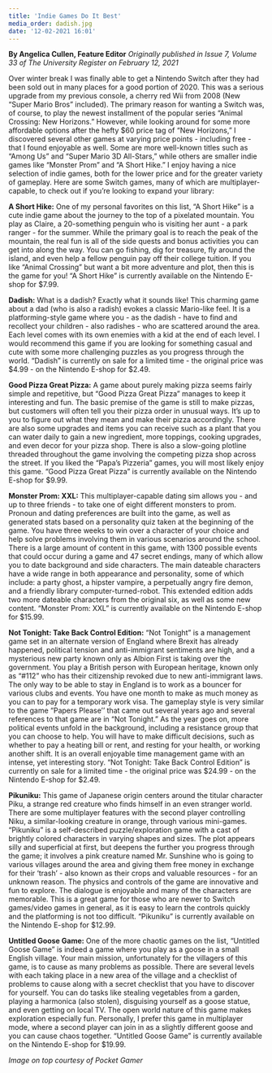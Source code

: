 ```yaml
---
title: 'Indie Games Do It Best'
media_order: dadish.jpg
date: '12-02-2021 16:01'
---
```


**By Angelica Cullen, Feature Editor** _Originally published in Issue 7, Volume 33 of The University Register on February 12, 2021_

Over winter break I was finally able to get a Nintendo Switch after they had been sold out in many places for a good portion of 2020. This was a serious upgrade from my previous console, a cherry red Wii from 2008 (New  “Super Mario Bros” included). The primary reason for wanting a Switch was, of course, to play the newest installment of the popular series “Animal Crossing: New Horizons.” However, while looking around for some more  affordable options after the hefty $60 price tag of “New Horizons,” I discovered several other games at varying price points - including free - that I found enjoyable as well. Some are more well-known titles such as “Among Us” and “Super Mario 3D All-Stars,” while others are smaller indie games like “Monster Prom” and “A Short Hike.” I enjoy having a nice selection of indie games, both for the lower price and for the greater variety of gameplay. Here are some Switch games, many of which are multiplayer-capable, to check out if you’re looking to expand your library:

**A Short Hike:** One of my personal favorites on this list, “A Short Hike” is a cute indie game about the journey to the top of a pixelated mountain. You play as Claire, a 20-something penguin who is visiting her aunt - a park ranger - for the summer. While the primary goal is to reach the peak of the mountain, the real fun is all of the side quests and bonus activities you can get into along the way. You can go fishing, dig for treasure, fly around the island, and even help a fellow penguin pay off their college tuition. If you like “Animal Crossing” but want a bit more adventure and plot, then this is the game for you! “A Short Hike” is currently available on the Nintendo E-shop for $7.99.

**Dadish:** What is a dadish? Exactly what it sounds like! This charming game about a dad (who is also a radish) evokes a classic Mario-like feel. It is a platforming-style game where you - as the dadish - have to find and recollect your children - also radishes - who are scattered around the area. Each level comes with its own enemies with a kid at the end of each level. I would recommend this game if you are looking for something casual and cute with some more challenging puzzles as you progress through the world. “Dadish” is currently on sale for a limited time - the original price was $4.99 - on the Nintendo E-shop for $2.49.

**Good Pizza Great Pizza:** A game about purely making pizza seems fairly simple and repetitive, but “Good Pizza  Great Pizza” manages to keep it interesting and fun. The basic premise of the game is still to make pizzas, but customers will often tell you their pizza order in unusual ways. It’s up to you to figure out what they mean and make their pizza accordingly. There are also some upgrades and items you can receive such as a plant that you can water daily to gain a new ingredient, more toppings, cooking upgrades, and even decor for your pizza shop. There is also a slow-going plotline threaded throughout the game involving the competing pizza shop across the street. If you liked the “Papa’s Pizzeria” games, you will most likely enjoy this game. “Good Pizza Great Pizza” is currently available on the Nintendo E-shop for $9.99.

**Monster Prom: XXL:** This multiplayer-capable dating sim allows you - and up to three friends - to take one of eight different monsters to prom. Pronoun and dating preferences are built into the game, as well as generated stats based on a personality quiz taken at the beginning of the game. You have three weeks to win over a character of your choice and help solve problems involving them in various scenarios around the school. There is a large amount of content in this game, with 1300 possible events that could occur during a game and 47 secret endings, many of which allow you to date background and side characters. The main dateable characters have a wide range in both appearance and personality, some of which include: a party ghost, a hipster vampire, a perpetually angry fire demon, and a friendly library computer-turned-robot. This extended edition adds two more dateable characters from the original six, as well as some new content. “Monster Prom: XXL” is currently available on the Nintendo E-shop for $15.99.

**Not Tonight: Take Back Control Edition:** “Not Tonight” is a management game set in an alternate version of England where Brexit has already happened, political tension and anti-immigrant sentiments are high, and a mysterious new party known only as Albion First is taking over the government. You play a British person with European heritage, known only as “#112” who has their citizenship revoked due to new anti-immigrant laws. The only way to be able to stay in England is to work as a bouncer for various clubs and events. You have one month to make as much money as you can to pay for a temporary work visa. The gameplay style is very similar to the game “Papers Please’’ that came out several years ago and several references to that game are in “Not Tonight.” As the year goes on, more political events unfold in the background, including a resistance group that you can choose to help. You will have to make difficult decisions, such as whether to pay a heating bill or rent, and resting for your health, or working another shift. It is an overall enjoyable time management game with an intense, yet interesting story. “Not Tonight: Take Back Control Edition” is currently on sale for a limited time - the original price was $24.99 - on the Nintendo E-shop for $2.49.

**Pikuniku:** This game of Japanese origin centers around the titular character Piku, a strange red creature who finds himself in an even stranger world. There are some multiplayer features with the second player controlling Niku, a similar-looking creature in orange, through various mini-games. “Pikuniku” is a self-described puzzle/exploration game with a cast of brightly colored characters in varying shapes and sizes. The plot appears silly and superficial at first, but deepens the further you progress through the game; it involves a pink creature named Mr. Sunshine who is going to various villages around the area and giving them free money in exchange for their ‘trash’ - also known as their crops and valuable resources - for an unknown reason. The physics and controls of the game are innovative and fun to explore. The dialogue is enjoyable and many of the characters are memorable. This is a great game for those who are newer to Switch games/video games in general, as it is easy to learn the controls quickly and the platforming is not too difficult. “Pikuniku” is currently available on the Nintendo E-shop for $12.99.

**Untitled Goose Game:** One of the more chaotic games on the list, “Untitled Goose Game” is indeed a game where you play as a goose in a small English village. Your main mission, unfortunately for the villagers of this game, is to cause as many problems as possible. There are several levels with each taking place in a new area of the village and a checklist of problems to cause along with a secret checklist that you have to discover for yourself. You can do tasks like stealing vegetables from a garden, playing a harmonica (also stolen), disguising yourself as a goose statue, and even getting on local TV. The open world nature of this game makes exploration especially fun. Personally, I prefer this game in multiplayer mode, where a second player can join in as a slightly different goose and you can cause chaos together. “Untitled Goose Game” is currently available on the Nintendo E-shop for $19.99.

_Image on top courtesy of Pocket Gamer_